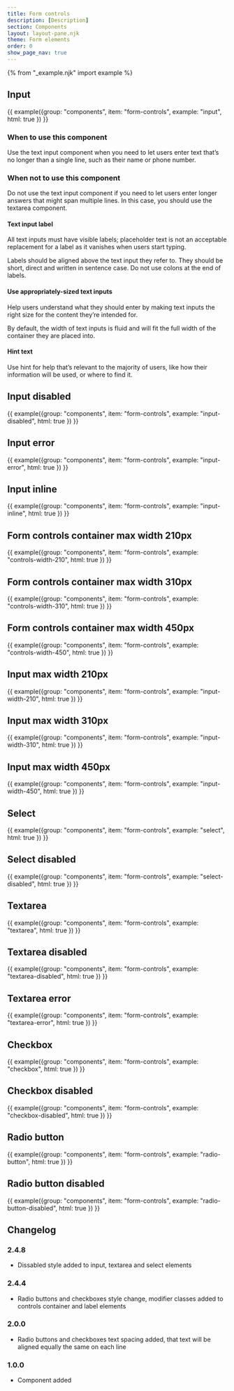 ```yaml
---
title: Form controls
description: [Description]
section: Components
layout: layout-pane.njk
theme: Form elements
order: 0
show_page_nav: true
---
```


{% from "_example.njk" import example %}

## Input

{{ example({group: "components", item: "form-controls", example: "input", html: true }) }}

### When to use this component

Use the text input component when you need to let users enter text that’s no longer than a single line, such as their name or phone number.

### When not to use this component

Do not use the text input component if you need to let users enter longer answers that might span multiple lines. In this case, you should use the textarea component.

#### Text input label

All text inputs must have visible labels; placeholder text is not an acceptable replacement for a label as it vanishes when users start typing.

Labels should be aligned above the text input they refer to. They should be short, direct and written in sentence case. Do not use colons at the end of labels.

#### Use appropriately-sized text inputs

Help users understand what they should enter by making text inputs the right size for the content they’re intended for.

By default, the width of text inputs is fluid and will fit the full width of the container they are placed into.

#### Hint text

Use hint for help that’s relevant to the majority of users, like how their information will be used, or where to find it.

## Input disabled

{{ example({group: "components", item: "form-controls", example: "input-disabled", html: true }) }}

## Input error

{{ example({group: "components", item: "form-controls", example: "input-error", html: true }) }}

## Input inline

{{ example({group: "components", item: "form-controls", example: "input-inline", html: true }) }}

## Form controls container max width 210px

{{ example({group: "components", item: "form-controls", example: "controls-width-210", html: true }) }}

## Form controls container max width 310px

{{ example({group: "components", item: "form-controls", example: "controls-width-310", html: true }) }}

## Form controls container max width 450px

{{ example({group: "components", item: "form-controls", example: "controls-width-450", html: true }) }}

## Input max width 210px

{{ example({group: "components", item: "form-controls", example: "input-width-210", html: true }) }}

## Input max width 310px

{{ example({group: "components", item: "form-controls", example: "input-width-310", html: true }) }}

## Input max width 450px

{{ example({group: "components", item: "form-controls", example: "input-width-450", html: true }) }}


## Select

{{ example({group: "components", item: "form-controls", example: "select", html: true }) }}

## Select disabled

{{ example({group: "components", item: "form-controls", example: "select-disabled", html: true }) }}

## Textarea

{{ example({group: "components", item: "form-controls", example: "textarea", html: true }) }}

## Textarea disabled

{{ example({group: "components", item: "form-controls", example: "textarea-disabled", html: true }) }}

## Textarea error

{{ example({group: "components", item: "form-controls", example: "textarea-error", html: true }) }}

## Checkbox

{{ example({group: "components", item: "form-controls", example: "checkbox", html: true }) }}

## Checkbox disabled

{{ example({group: "components", item: "form-controls", example: "checkbox-disabled", html: true }) }}

## Radio button

{{ example({group: "components", item: "form-controls", example: "radio-button", html: true }) }}

## Radio button disabled

{{ example({group: "components", item: "form-controls", example: "radio-button-disabled", html: true }) }}

## Changelog

### 2.4.8

- Dissabled style added to input, textarea and select elements

### 2.4.4

- Radio buttons and checkboxes style change, modifier classes added to controls container and label elements

### 2.0.0

- Radio buttons and checkboxes text spacing added, that text will be aligned equally the same on each line

### 1.0.0

- Component added